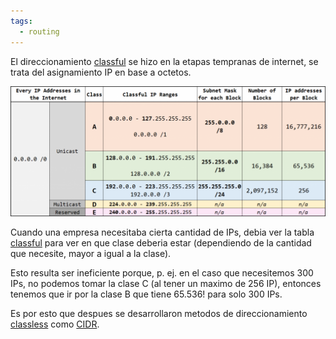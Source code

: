 ```yaml
---
tags:
  - routing
---
```


El direccionamiento [classful]() se hizo en la etapas tempranas de internet, se trata del asignamiento IP en base a octetos.

![](_anexos_/ip-address-classes-1024x424.png)

Cuando una empresa necesitaba cierta cantidad de IPs, debia ver la tabla [classful]() para ver en que clase deberia estar (dependiendo de la cantidad que necesite, mayor a igual a la clase). 

Esto resulta ser ineficiente porque, p. ej. en el caso que necesitemos 300 IPs, no podemos tomar la clase C (al tener un maximo de 256 IP), entonces tenemos que ir por la clase B que tiene 65.536! para solo 300 IPs. 

Es por esto que despues se desarrollaron metodos  de direccionamiento [classless](classless.md) como [CIDR](CIDR.md).  
